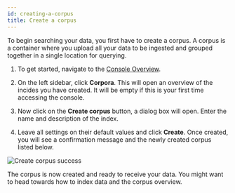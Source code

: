 ```yaml
---
id: creating-a-corpus
title: Create a corpus
---
```


To begin searching your data, you first have to create a corpus. A corpus 
is a container where you upload all your data to be ingested and grouped 
together in a single location for querying.

1. To get started, navigate to the [Console Overview](https://console.vectara.com/overview).

2. On the left sidebar, click **Corpora**. This 
   will open an overview of the incides you have created. It will be empty 
   if this is your first time accessing the console.

3.  Now click on the **Create corpus** button, a dialog box will open. Enter the
    name and description of the index.

4.  Leave all settings on their default values and click **Create**. Once created,
    you will see a confirmation message and the newly created corpus listed
    below.

  ![Create corpus success](/img/create_corpus_success.png)

The corpus is now created and ready to receive your data. You might want to head
towards how to index data and the corpus overview.